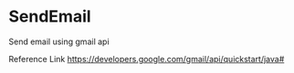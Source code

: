 # SendEmail
Send email using gmail api

Reference Link
https://developers.google.com/gmail/api/quickstart/java#
